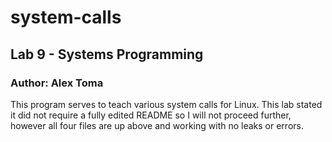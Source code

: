 # system-calls
## Lab 9 - Systems Programming
### Author: Alex Toma

This program serves to teach various system calls for Linux.
This lab stated it did not require a fully edited README so I will not proceed further, however all four files are up above and working with no leaks or errors.

